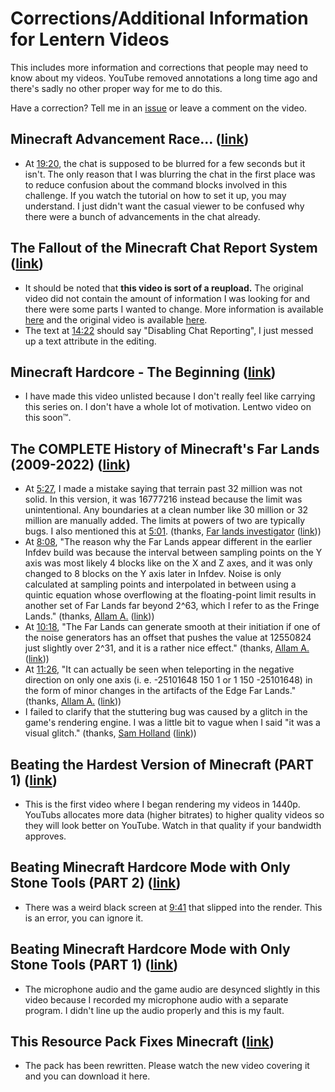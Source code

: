 # Corrections/Additional Information for Lentern Videos
This includes more information and corrections that people may need to know about my videos. YouTube removed annotations a long time ago and there's sadly  no other proper way for me to do this.

Have a correction? Tell me in an [issue](https://github.com/Lentern/Corrections/issues) or leave a comment on the video.

## Minecraft Advancement Race... ([link](https://www.youtube.com/watch?v=v7vv567U08E))
* At [19:20](https://youtu.be/v7vv567U08E?t=1160), the chat is supposed to be blurred for a few seconds but it isn't. The only reason that I was blurring the chat in the first place was to reduce confusion about the command blocks involved in this challenge. If you watch the tutorial on how to set it up, you may understand. I just didn't want the casual viewer to be confused why there were a bunch of advancements in the chat already.

## The Fallout of the Minecraft Chat Report System ([link](https://www.youtube.com/watch?v=qnAt-bOY1_8))
* It should be noted that **this video is sort of a reupload.** The original video did not contain the amount of information I was looking for and there were some parts I wanted to change. More information is available [here](https://www.youtube.com/post/UgkxSdi6waQMUD10uN04ajVLNJJzz4CZH84F) and the original video is available [here](https://www.youtube.com/watch?v=Twnj0t-neqo).
* The text at [14:22](https://www.youtube.com/watch?v=qnAt-bOY1_8&t=862s) should say "Disabling Chat Reporting", I just messed up a text attribute in the editing.

## Minecraft Hardcore - The Beginning ([link](https://www.youtube.com/watch?v=-Z222E-7tk0))
* I have made this video unlisted because I don't really feel like carrying this series on. I don't have a whole lot of motivation. Lentwo video on this soon™.

## The COMPLETE History of Minecraft's Far Lands (2009-2022) ([link](https://www.youtube.com/watch?v=ExqfNJivDYA))
* At [5:27](https://www.youtube.com/watch?v=ExqfNJivDYA&t=327s), I made a mistake saying that terrain past 32 million was not solid. In this version, it was 16777216 instead because the limit was unintentional. Any boundaries at a clean number like 30 million or 32 million are manually added. The limits at powers of two are typically bugs. I also mentioned this at [5:01](https://www.youtube.com/watch?v=ExqfNJivDYA&t=301s). (thanks, [Far lands investigator](https://www.youtube.com/channel/UCrMgOfAQSf2cmgf0DVMC3lA) ([link](https://www.youtube.com/watch?v=ExqfNJivDYA&lc=UgxphaFi3-4fR2FKpBl4AaABAg)))
* At [8:08](https://www.youtube.com/watch?v=ExqfNJivDYA&t=488s), "The reason why the Far Lands appear different in the earlier Infdev build was because the interval between sampling points on the Y axis was most likely 4 blocks like on the X and Z axes, and it was only changed to 8 blocks on the Y axis later in Infdev. Noise is only calculated at sampling points and interpolated in between using a quintic equation whose overflowing at the floating-point limit results in another set of Far Lands far beyond 2^63, which I refer to as the Fringe Lands." (thanks, [Allam A.](https://www.youtube.com/channel/UC4B9cOO6KxTDVnnbvRbDJGw) ([link](https://www.youtube.com/watch?v=ExqfNJivDYA&lc=Ugz83mbqQ9myVhaOWmx4AaABAg)))
* At [10:18](https://www.youtube.com/watch?v=ExqfNJivDYA&t=618s), "The Far Lands can generate smooth at their initiation if one of the noise generators has an offset that pushes the value at 12550824 just slightly over 2^31, and it is a rather nice effect." (thanks, [Allam A.](https://www.youtube.com/channel/UC4B9cOO6KxTDVnnbvRbDJGw) ([link](https://www.youtube.com/watch?v=ExqfNJivDYA&lc=Ugz83mbqQ9myVhaOWmx4AaABAg)))
* At [11:26](https://www.youtube.com/watch?v=ExqfNJivDYA&t=686s), "It can actually be seen when teleporting in the negative direction on only one axis (i. e. -25101648 150 1 or 1 150 -25101648) in the form of minor changes in the artifacts of the Edge Far Lands." (thanks, [Allam A.](https://www.youtube.com/channel/UC4B9cOO6KxTDVnnbvRbDJGw) ([link](https://www.youtube.com/watch?v=ExqfNJivDYA&lc=Ugz83mbqQ9myVhaOWmx4AaABAg)))
* I failed to clarify that the stuttering bug was caused by a glitch in the game's rendering engine. I was a little bit to vague when I said "it was a visual glitch." (thanks, [Sam Holland](https://www.youtube.com/channel/UCDAlBb_gXZKOilekvtGjBWg) ([link](https://www.youtube.com/watch?v=ExqfNJivDYA&lc=UgzzKxnBXXG3cvBIubt4AaABAg)))

## Beating the Hardest Version of Minecraft (PART 1) ([link](https://www.youtube.com/watch?v=iy1t-AnpFGY))
* This is the first video where I began rendering my videos in 1440p. YouTubs allocates more data (higher bitrates) to higher quality videos so they will look better on YouTube. Watch in that quality if your bandwidth approves.

## Beating Minecraft Hardcore Mode with Only Stone Tools (PART 2) ([link](https://www.youtube.com/watch?v=yJpjw3mq_SI))
* There was a weird black screen at [9:41](https://www.youtube.com/watch?v=yJpjw3mq_SI&t=581s) that slipped into the render. This is an error, you can ignore it.

## Beating Minecraft Hardcore Mode with Only Stone Tools (PART 1) ([link](https://www.youtube.com/watch?v=ner8qSl9-jE))
* The microphone audio and the game audio are desynced slightly in this video because I recorded my microphone audio with a separate program. I didn't line up the audio properly and this is my fault.

## This Resource Pack Fixes Minecraft ([link](https://www.youtube.com/watch?v=x8CY5Kjfefg))
* The pack has been rewritten. Please watch the new video covering it and you can download it here.
